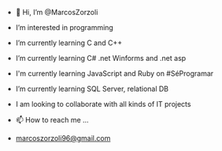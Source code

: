 - 👋 Hi, I’m @MarcosZorzoli
-  I’m interested in programming
-  I’m currently learning C and C++
-  I’m currently learning C# .net Winforms and .net asp
-  I'm currently learning JavaScript and Ruby on #SéProgramar
-  I’m currently learning SQL Server, relational DB 
-  I am looking to collaborate with all kinds of IT projects


- 📫 How to reach me ...
- marcoszorzoli96@gmail.com

